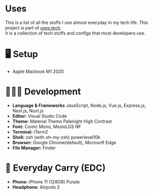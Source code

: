 # Uses

This is a list of all the stuffs I use almost everyday in my tech life.
This project is part of [uses.tech](https://uses.tech). <br/> It is a collection of tech stuffs and configs that most developers use.

# 🖥 Setup
- Apple Macbook M1 2020

# 👨🏻‍💻 Development
- **Language & Frameworks** JavaScript, Node.js, Vue.js, Express.js, Nest.js, Nuxt.js
- **Editor:** Visual Studio Code
- **Theme:** Material Theme Palenight High Contrast
- **Font:** Comic Mono, MesloLGS NF
- **Terminal:** iTerm2
- **Shell:** zsh (with oh-my-zsh) powerlevel10k
- **Browser:** Google Chrome(default), Microsoft Edge
- **File Manager:** Finder

# 📱 Everyday Carry (EDC)
- **Phone:** iPhone 11 (128GB) Purple
- **Headphone:** Airpods 2
